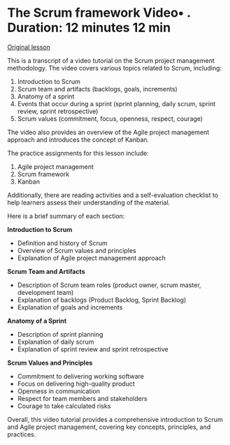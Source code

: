 # The Scrum framework Video• . Duration: 12 minutes 12 min

[Original lesson](https://www.coursera.org/learn/uol-web-development/lecture/ePMBE/the-scrum-framework)

This is a transcript of a video tutorial on the Scrum project management methodology. The video covers various topics related to Scrum, including:

1. Introduction to Scrum
2. Scrum team and artifacts (backlogs, goals, increments)
3. Anatomy of a sprint
4. Events that occur during a sprint (sprint planning, daily scrum, sprint review, sprint retrospective)
5. Scrum values (commitment, focus, openness, respect, courage)

The video also provides an overview of the Agile project management approach and introduces the concept of Kanban.

The practice assignments for this lesson include:

1. Agile project management
2. Scrum framework
3. Kanban

Additionally, there are reading activities and a self-evaluation checklist to help learners assess their understanding of the material.

Here is a brief summary of each section:

**Introduction to Scrum**

* Definition and history of Scrum
* Overview of Scrum values and principles
* Explanation of Agile project management approach

**Scrum Team and Artifacts**

* Description of Scrum team roles (product owner, scrum master, development team)
* Explanation of backlogs (Product Backlog, Sprint Backlog)
* Explanation of goals and increments

**Anatomy of a Sprint**

* Description of sprint planning
* Explanation of daily scrum
* Explanation of sprint review and sprint retrospective

**Scrum Values and Principles**

* Commitment to delivering working software
* Focus on delivering high-quality product
* Openness in communication
* Respect for team members and stakeholders
* Courage to take calculated risks

Overall, this video tutorial provides a comprehensive introduction to Scrum and Agile project management, covering key concepts, principles, and practices.

